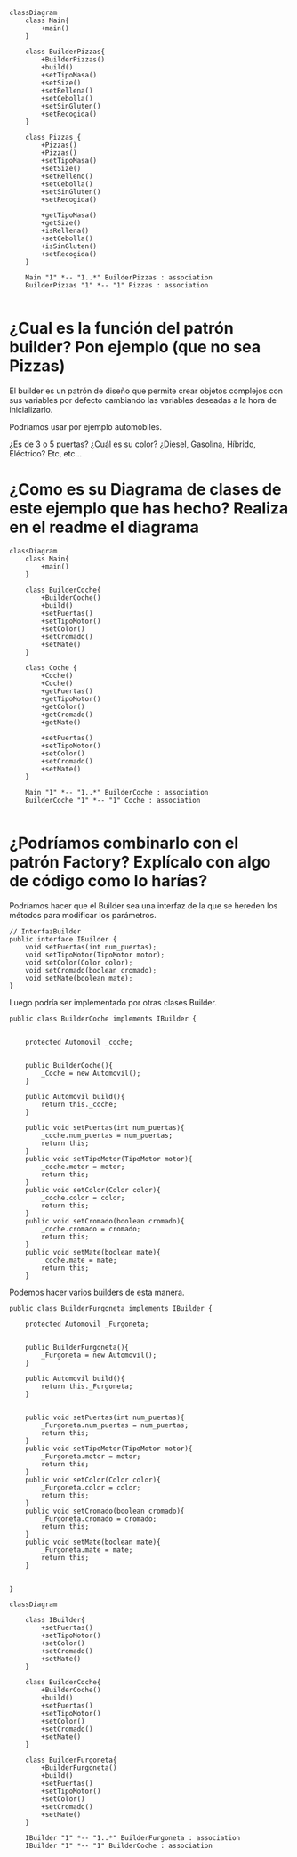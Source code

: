 ```mermaid
classDiagram
    class Main{
        +main()
    }
    
    class BuilderPizzas{
        +BuilderPizzas()
        +build()
        +setTipoMasa()
        +setSize()
        +setRellena()
        +setCebolla()
        +setSinGluten()
        +setRecogida()
    }
    
    class Pizzas {
        +Pizzas()
        +Pizzas()
        +setTipoMasa()
        +setSize()
        +setRelleno()
        +setCebolla()
        +setSinGluten()
        +setRecogida()
                
        +getTipoMasa()
        +getSize()
        +isRellena()
        +setCebolla()
        +isSinGluten()
        +setRecogida()
    }     
    
    Main "1" *-- "1..*" BuilderPizzas : association
    BuilderPizzas "1" *-- "1" Pizzas : association    
     
```

# ¿Cual es la función del patrón builder? Pon ejemplo (que no sea Pizzas)

El builder es un patrón de diseño que permite crear objetos complejos con sus variables por defecto cambiando las variables deseadas a la hora de inicializarlo.

Podríamos usar por ejemplo automobiles.

¿Es de 3 o 5 puertas?
¿Cuál es su color?
¿Diesel, Gasolina, Híbrido, Eléctrico?
Etc, etc...

# ¿Como es su Diagrama de clases de este ejemplo que has hecho? Realiza en el readme el diagrama

```mermaid
classDiagram
    class Main{
        +main()
    }
    
    class BuilderCoche{
        +BuilderCoche()
        +build()
        +setPuertas()
        +setTipoMotor()
        +setColor()
        +setCromado()
        +setMate()
    }
    
    class Coche {
        +Coche()
        +Coche()
        +getPuertas()
        +getTipoMotor()
        +getColor()
        +getCromado()
        +getMate()
        
        +setPuertas()
        +setTipoMotor()
        +setColor()
        +setCromado()
        +setMate()
    }     
    
    Main "1" *-- "1..*" BuilderCoche : association
    BuilderCoche "1" *-- "1" Coche : association    
     
```

# ¿Podríamos combinarlo con el patrón Factory? Explícalo con algo de código como lo harías?

Podríamos hacer que el Builder sea una interfaz de la que se hereden los métodos para modificar los parámetros.
```
// InterfazBuilder
public interface IBuilder {
    void setPuertas(int num_puertas);
    void setTipoMotor(TipoMotor motor);
    void setColor(Color color);
    void setCromado(boolean cromado);
    void setMate(boolean mate);
}
```
Luego podría ser implementado por otras clases Builder.
```
public class BuilderCoche implements IBuilder {
    
    
    protected Automovil _coche;
    
    
    public BuilderCoche(){
        _Coche = new Automovil();
    }    
    
    public Automovil build(){
        return this._coche;
    }
    
    public void setPuertas(int num_puertas){
        _coche.num_puertas = num_puertas;
        return this;
    }
    public void setTipoMotor(TipoMotor motor){
        _coche.motor = motor;
        return this;
    }
    public void setColor(Color color){
        _coche.color = color;
        return this;
    }
    public void setCromado(boolean cromado){
        _coche.cromado = cromado;
        return this;
    }
    public void setMate(boolean mate){
        _coche.mate = mate;
        return this;
    }
```    
Podemos hacer varios builders de esta manera.
    
```
public class BuilderFurgoneta implements IBuilder {
    
    protected Automovil _Furgoneta;
    
    
    public BuilderFurgoneta(){
        _Furgoneta = new Automovil();
    }
    
    public Automovil build(){
        return this._Furgoneta;
    }

    
    public void setPuertas(int num_puertas){
        _Furgoneta.num_puertas = num_puertas;
        return this;
    }
    public void setTipoMotor(TipoMotor motor){
        _Furgoneta.motor = motor;
        return this;
    }
    public void setColor(Color color){
        _Furgoneta.color = color;
        return this;
    }
    public void setCromado(boolean cromado){
        _Furgoneta.cromado = cromado;
        return this;
    }
    public void setMate(boolean mate){
        _Furgoneta.mate = mate;
        return this;
    }
    
    
}
```
```mermaid
classDiagram
    
    class IBuilder{
        +setPuertas()
        +setTipoMotor()
        +setColor()
        +setCromado()
        +setMate()
    }
    
    class BuilderCoche{
        +BuilderCoche()
        +build()
        +setPuertas()
        +setTipoMotor()
        +setColor()
        +setCromado()
        +setMate()
    }
    
    class BuilderFurgoneta{
        +BuilderFurgoneta()
        +build()
        +setPuertas()
        +setTipoMotor()
        +setColor()
        +setCromado()
        +setMate()
    }   
    
    IBuilder "1" *-- "1..*" BuilderFurgoneta : association
    IBuilder "1" *-- "1" BuilderCoche : association    
     
```



